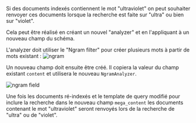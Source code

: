 Si des documents indexés contiennent le mot "ultraviolet" on peut souhaiter renvoyer ces documents lorsque la recherche est faite sur "ultra" ou bien sur "violet".

Cela peut être réalisé en créant un nouvel "analyzer" et en l'appliquant à un nouveau champ du schéma.

L'analyzer doit utiliser le "Ngram filter" pour créer plusieurs mots à partir de mots existant :
![ngram](ngram.png)

Un nouveau champ doit ensuite être créé. Il copiera la valeur du champ existant `content` et utilisera le nouveau `NgramAnalyzer`. 

![ngram field](ngram_field.png)

Une fois les documents ré-indexés et le template de query modifié pour inclure la recherche dans le nouveau champ `mega_content` les documents contenant le mot "ultraviolet" seront renvoyés lors de la recherche de "ultra" ou de "violet".